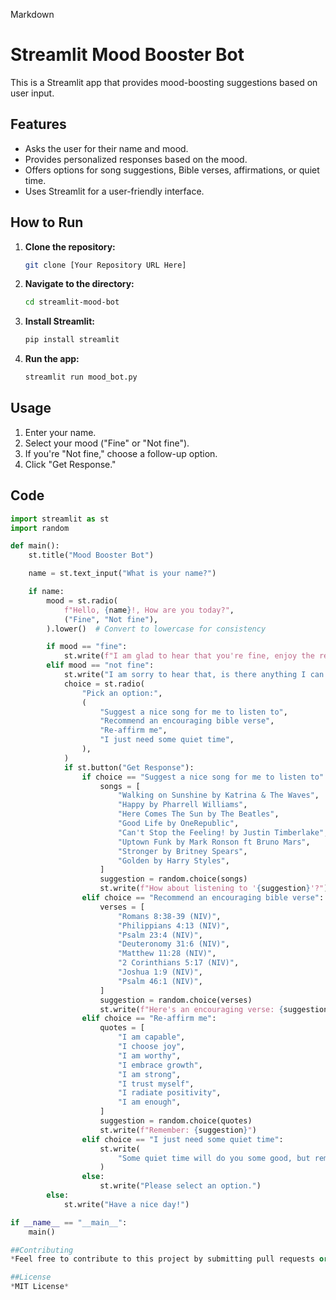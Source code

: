 Markdown

# Streamlit Mood Booster Bot

This is a Streamlit app that provides mood-boosting suggestions based on user input.

## Features

* Asks the user for their name and mood.
* Provides personalized responses based on the mood.
* Offers options for song suggestions, Bible verses, affirmations, or quiet time.
* Uses Streamlit for a user-friendly interface.

## How to Run

1.  **Clone the repository:**
    ```bash
    git clone [Your Repository URL Here]
    ```
2.  **Navigate to the directory:**
    ```bash
    cd streamlit-mood-bot
    ```
3.  **Install Streamlit:**
    ```bash
    pip install streamlit
    ```
4.  **Run the app:**
    ```bash
    streamlit run mood_bot.py
    ```

## Usage

1.  Enter your name.
2.  Select your mood ("Fine" or "Not fine").
3.  If you're "Not fine," choose a follow-up option.
4.  Click "Get Response."

## Code

```python
import streamlit as st
import random

def main():
    st.title("Mood Booster Bot")

    name = st.text_input("What is your name?")

    if name:
        mood = st.radio(
            f"Hello, {name}!, How are you today?",
            ("Fine", "Not fine"),
        ).lower()  # Convert to lowercase for consistency

        if mood == "fine":
            st.write(f"I am glad to hear that you're fine, enjoy the rest of your day.")
        elif mood == "not fine":
            st.write("I am sorry to hear that, is there anything I can do to help?")
            choice = st.radio(
                "Pick an option:",
                (
                    "Suggest a nice song for me to listen to",
                    "Recommend an encouraging bible verse",
                    "Re-affirm me",
                    "I just need some quiet time",
                ),
            )
            if st.button("Get Response"):
                if choice == "Suggest a nice song for me to listen to":
                    songs = [
                        "Walking on Sunshine by Katrina & The Waves",
                        "Happy by Pharrell Williams",
                        "Here Comes The Sun by The Beatles",
                        "Good Life by OneRepublic",
                        "Can't Stop the Feeling! by Justin Timberlake",
                        "Uptown Funk by Mark Ronson ft Bruno Mars",
                        "Stronger by Britney Spears",
                        "Golden by Harry Styles",
                    ]
                    suggestion = random.choice(songs)
                    st.write(f"How about listening to '{suggestion}'?")
                elif choice == "Recommend an encouraging bible verse":
                    verses = [
                        "Romans 8:38-39 (NIV)",
                        "Philippians 4:13 (NIV)",
                        "Psalm 23:4 (NIV)",
                        "Deuteronomy 31:6 (NIV)",
                        "Matthew 11:28 (NIV)",
                        "2 Corinthians 5:17 (NIV)",
                        "Joshua 1:9 (NIV)",
                        "Psalm 46:1 (NIV)",
                    ]
                    suggestion = random.choice(verses)
                    st.write(f"Here's an encouraging verse: {suggestion}")
                elif choice == "Re-affirm me":
                    quotes = [
                        "I am capable",
                        "I choose joy",
                        "I am worthy",
                        "I embrace growth",
                        "I am strong",
                        "I trust myself",
                        "I radiate positivity",
                        "I am enough",
                    ]
                    suggestion = random.choice(quotes)
                    st.write(f"Remember: {suggestion}")
                elif choice == "I just need some quiet time":
                    st.write(
                        "Some quiet time will do you some good, but remember I am always here if you need me."
                    )
                else:
                    st.write("Please select an option.")
        else:
            st.write("Have a nice day!")

if __name__ == "__main__":
    main()

##Contributing
*Feel free to contribute to this project by submitting pull requests or opening issues*

##License
*MIT License*


